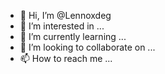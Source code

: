 - 👋 Hi, I’m @Lennoxdeg
- 👀 I’m interested in ...
- 🌱 I’m currently learning ...
- 💞️ I’m looking to collaborate on ...
- 📫 How to reach me ...

<!---
Lennoxdeg/Lennoxdeg is a ✨ special ✨ repository because its `README.md` (this file) appears on your GitHub profile.
You can click the Preview link to take a look at your changes.
--->
